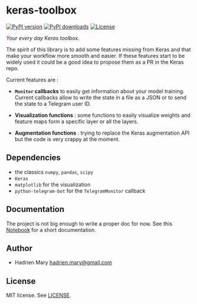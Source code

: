 # keras-toolbox

[![PyPI version](https://img.shields.io/pypi/v/keras-toolbox.svg?maxAge=2591000)](https://pypi.org/project/keras-toolbox/)
[![PyPI downloads](https://img.shields.io/pypi/dm/keras-toolbox.svg?maxAge=2591000)](https://pypi.org/project/keras-toolbox/)
[![License ](https://img.shields.io/pypi/l/keras-toolbox.svg?maxAge=2591000)](LICENSE)

*Your every day Keras toolbox.*

The spirit of this library is to add some features missing from Keras and that make your workflow more smooth and easier. If these features start to be widely used it could be a good idea to propose them as a PR in the Keras repo.

Current features are :

- **`Monitor` callbacks** to easily get information about your model training. Current callbacks allow to write the state in a file as a JSON or to send the state to a Telegram user ID.

- **Visualization functions** : some functions to easily visualize weights and feature maps form a specific layer or all the layers.

- **Augmentation functions** : trying to replace the Keras augmentation API but the code is very crappy at the moment.

## Dependencies


- the classics `numpy`, `pandas`, `scipy`
- `Keras`
- `matplotlib` for the visualization
- `python-telegram-bot` for the `TelegramMonitor` callback

## Documentation

The project is not big enough to write a proper doc for now. See this [Notebook](doc/example.ipynb) for a short documentation.

## Author

- Hadrien Mary <hadrien.mary@gmail.com>

## License

MIT license. See [LICENSE](LICENSE).
